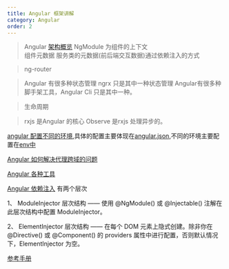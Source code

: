 ```yaml
---
title: Angular 框架讲解
category: Angular
order: 2
---
```


> Angular
    [架构概览](https://angular.cn/guide/architecture)  NgModule 为组件的上下文  
    组件元数据
    服务类的元数据(前后端交互数据)通过依赖注入的方式

> ng-router

> Angular 有很多种状态管理 ngrx 只是其中一种状态管理
> Angular有很多种脚手架工具，Angular Cli 只是其中一种。

> 生命周期

>rxjs 是Angular 的核心
    Observe 是rxjs 处理异步的。

[angular 配置不同的环境](https://angular.cn/cli/e2e),具体的配置主要体现在[angular.json](https://angular.cn/guide/workspace-config#alternate-build-configurations%E3%80%82),不同的环境主要配置在[env中]()

[Angular 如何解决代理跨域的问题](https://www.cnblogs.com/sghy/p/9111293.html)

[Angular 各种工具](https://angular.cn/resources?category=%E5%BC%80%E5%8F%91)

[Angular 依赖注入](https://angular.cn/guide/workspace-config#alternate-build-configurations%E3%80%82) 有两个层次

   1、 ModuleInjector 层次结构 —— 使用 @NgModule() 或 @Injectable() 注解在此层次结构中配置 ModuleInjector。

   2、 ElementInjector 层次结构 —— 在每个 DOM 元素上隐式创建。除非你在 @Directive() 或 @Component() 的 providers 属性中进行配置，否则默认情况下，ElementInjector 为空。

[参考手册](https://angular.cn/guide/architecture-modules)